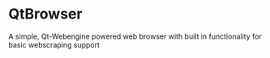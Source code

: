 # QtBrowser
A simple, Qt-Webengine powered web browser with built in functionality for basic webscraping support
